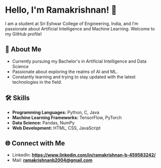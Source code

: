 # Hello, I'm Ramakrishnan! 👋

I am a student at Sri Eshwar College of Engineering, India, and I'm passionate about Artificial Intelligence and Machine Learning. Welcome to my GitHub profile!

## 🚀 About Me

-  Currently pursuing my Bachelor's in Artificial Intelligence and Data Science
-  Passionate about exploring the realms of AI and ML.
-  Constantly learning and trying to stay updated with the latest technologies in the field.

## 🛠️ Skills

- **Programming Languages:** Python, C, Java
- **Machine Learning Frameworks:** TensorFlow, PyTorch
- **Data Science:** Pandas, NumPy
- **Web Development:** HTML, CSS, JavaScript

## 🌐 Connect with Me

- LinkedIn: **https://www.linkedin.com/in/ramakrishnan-b-459583242/**
- Mail: **ramakrishnanb2004@gmail.com**



